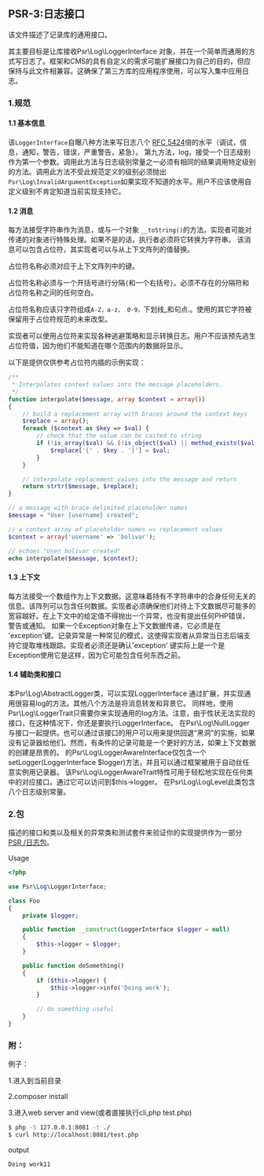 ## PSR-3:日志接口
该文件描述了记录库的通用接口。

其主要目标是让库接收Psr\Log\LoggerInterface 对象，并在一个简单而通用的方式写日志了。框架和CMS的具有自定义的需求可能扩展接口为自己的目的，但应保持与此文件相兼容。这确保了第三方库的应用程序使用，可以写入集中应用日志。

### 1.规范
#### 1.1 基本信息

该```LoggerInterface```自曝八种方法来写日志八个 [RFC 5424]()倍的水平（调试，信息，通知，警告，错误，严重警告，紧急）。
第九方法，log，接受一个日志级别作为第一个参数。调用此方法与日志级别常量之一必须有相同的结果调用特定级别的方法。调用此方法不受此规范定义的级别必须抛出
```Psr\Log\InvalidArgumentException```如果实现不知道的水平。用户不应该使用自定义级别不肯定知道当前实现支持它。

#### 1.2 消息

每方法接受字符串作为消息，或与一个对象 ```__toString()```的方法。实现者可能对传递的对象进行特殊处理。如果不是的话，执行者必须将它转换为字符串。
该消息可以包含占位符，其实现者可以与从上下文阵列的值替换。

占位符名称必须对应于上下文阵列中的键。

占位符名称必须与一个开括号进行分隔```{```和一个右括号```}```。必须不存在的分隔符和占位符名称之间的任何空白。

占位符名称应该只字符组成```A-Z，a-z， 0-9，```下划线_和句点.。使用的其它字符被保留用于占位符规范的未来改型。

实现者可以使用占位符来实现各种逃避策略和显示转换日志。用户不应该预先逃生占位符值，因为他们不能知道在哪个范围内的数据将显示。

以下是提供仅供参考占位符内插的示例实现：
```php
/**
 * Interpolates context values into the message placeholders.
 */
function interpolate($message, array $context = array())
{
    // build a replacement array with braces around the context keys
    $replace = array();
    foreach ($context as $key => $val) {
        // check that the value can be casted to string
        if (!is_array($val) && (!is_object($val) || method_exists($val, '__toString'))) {
            $replace['{' . $key . '}'] = $val;
        }
    }

    // interpolate replacement values into the message and return
    return strtr($message, $replace);
}

// a message with brace-delimited placeholder names
$message = "User {username} created";

// a context array of placeholder names => replacement values
$context = array('username' => 'bolivar');

// echoes "User bolivar created"
echo interpolate($message, $context);
```

#### 1.3 上下文

每方法接受一个数组作为上下文数据。这意味着持有不字符串中的合身任何无关的信息。该阵列可以包含任何数据。实现者必须确保他们对待上下文数据尽可能多的宽容越好。在上下文中的给定值不得抛出一个异常，也没有提出任何PHP错误，警告或通知。
如果一个Exception对象在上下文数据传递，它必须是在 'exception'键。记录异常是一种常见的模式，这使得实现者从异常当日志后端支持它提取堆栈跟踪。实现者必须还是确认'exception' 键实际上是一个是Exception使用它是这样，因为它可能包含任何东西之前。

#### 1.4 辅助类和接口

本Psr\Log\AbstractLogger类，可以实现LoggerInterface 通过扩展，并实现通用很容易log的方法。其他八个方法是将消息转发和背景它。
同样地，使用Psr\Log\LoggerTrait只需要你来实现通用的log方法。注意，由于性状无法实现的接口，在这种情况下，你还是要执行LoggerInterface。
在Psr\Log\NullLogger与接口一起提供。也可以通过该接口的用户可以用来提供回退“黑洞”的实施，如果没有记录器给他们。然而，有条件的记录可能是一个更好的方法，如果上下文数据的创建是昂贵的。
的Psr\Log\LoggerAwareInterface仅包含一个 setLogger(LoggerInterface $logger)方法，并且可以通过框架被用于自动丝任意实例用记录器。
该Psr\Log\LoggerAwareTrait特性可用于轻松地实现在任何类中的对应接口。通过它可以访问到$this->logger。
在Psr\Log\LogLevel此类包含八个日志级别常量。

### 2.包

描述的接口和类以及相关的异常类和测试套件来验证你的实现提供作为一部分 [PSR /日志包](https://packagist.org/packages/psr/log)。

Usage
```php
<?php

use Psr\Log\LoggerInterface;

class Foo
{
    private $logger;

    public function __construct(LoggerInterface $logger = null)
    {
        $this->logger = $logger;
    }

    public function doSomething()
    {
        if ($this->logger) {
            $this->logger->info('Doing work');
        }

        // do something useful
    }
}
```


### 附：
例子：

1.进入到当前目录

2.composer install

3.进入web server and view(或者直接执行cli,php test.php)
```bash
$ php -S 127.0.0.1:8081 -t ./
$ curl http://localhost:8081/test.php
```
output
```text
Doing work11
```
